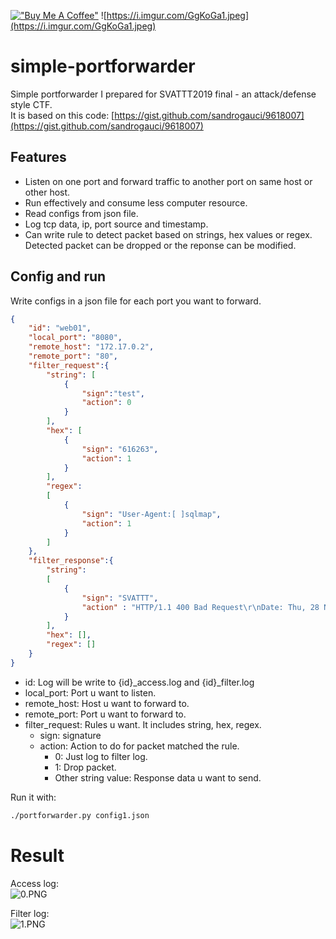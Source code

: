 [!["Buy Me A Coffee"](https://www.buymeacoffee.com/assets/img/custom_images/orange_img.png)](https://www.buymeacoffee.com/q5ca)
![https://i.imgur.com/GgKoGa1.jpeg](https://i.imgur.com/GgKoGa1.jpeg)

# simple-portforwarder
Simple portforwarder I prepared for SVATTT2019 final - an attack/defense style CTF.  
It is based on this code: [https://gist.github.com/sandrogauci/9618007](https://gist.github.com/sandrogauci/9618007)

## Features
- Listen on one port and forward traffic to another port on same host or other host.
- Run effectively and consume less computer resource.
- Read configs from json file.
- Log tcp data, ip, port source and timestamp.
- Can write rule to detect packet based on strings, hex values or regex. Detected packet can be dropped or the reponse can be modified.

## Config and run
Write configs in a json file for each port you want to forward.
```json
{
    "id": "web01",
    "local_port": "8080",
    "remote_host": "172.17.0.2",
    "remote_port": "80",
    "filter_request":{
        "string": [
            {
                "sign":"test",
                "action": 0
            }
        ],
        "hex": [
            {
                "sign": "616263",
                "action": 1
            }
        ],
        "regex": 
        [
            {
                "sign": "User-Agent:[ ]sqlmap",
                "action": 1
            }
        ]
    },
    "filter_response":{
        "string": 
        [
            {
                "sign": "SVATTT",
                "action" : "HTTP/1.1 400 Bad Request\r\nDate: Thu, 28 Nov 2019 12:52:08 GMT\r\nServer: Apache/2.4.29 (Ubuntu)\r\nContent-Length: 6\r\nConnection: close\r\nContent-Type: text/html; Charset=iso-8859-1\r\n\r\nconcac"
            }
        ],
        "hex": [],
        "regex": []
    }
}
```  
- id: Log will be write to {id}_access.log and {id}_filter.log
- local_port: Port u want to listen.
- remote_host: Host u want to forward to.
- remote_port: Port u want to forward to.
- filter_request: Rules u want. It includes string, hex, regex.
    - sign: signature
    - action: Action to do for packet matched the rule. 
        - 0: Just log to filter log.
        - 1: Drop packet.
        - Other string value: Response data u want to send.

Run it with:
``` bash
./portforwarder.py config1.json
```

# Result
Access log:  
![0.PNG](screenshots/0.PNG)  

Filter log:  
![1.PNG](screenshots/1.PNG)
